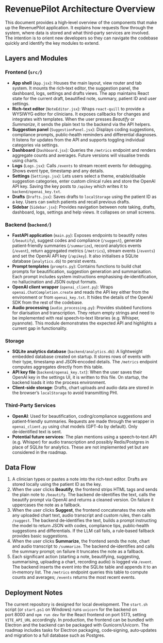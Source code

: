 # RevenuePilot Architecture Overview

This document provides a high‑level overview of the components that make up the RevenuePilot application.  It explains how requests flow through the system, where data is stored and what third‑party services are involved.  The intention is to orient new developers so they can navigate the codebase quickly and identify the key modules to extend.

## Layers and Modules

### Frontend (`src/`)

- **App shell** (`App.jsx`): Houses the main layout, view router and tab system.  It mounts the rich‑text editor, the suggestion panel, the dashboard, logs, settings and drafts views.  The app maintains React state for the current draft, beautified note, summary, patient ID and user settings.
- **Rich‑text editor** (`NoteEditor.jsx`): Wraps `react‑quill` to provide a WYSIWYG editor for clinicians.  It exposes callbacks for changes and integrates with templates.  When the user presses _Beautify_ or _Summarize_, it sends the plain text to the backend via the API helpers.
- **Suggestion panel** (`SuggestionPanel.jsx`): Displays coding suggestions, compliance prompts, public‑health reminders and differential diagnoses.  It listens for updates from the API and supports toggling individual categories via settings.
- **Dashboard** (`Dashboard.jsx`): Queries the `/metrics` endpoint and renders aggregate counts and averages.  Future versions will visualise trends using charts.
- **Logs** (`Logs.jsx`): Calls `/events` to stream recent events for debugging.  Shows event type, timestamp and any details.
- **Settings** (`Settings.jsx`): Lets users select a theme, enable/disable suggestion categories, enter custom clinical rules and store the OpenAI API key.  Saving the key posts to `/apikey` which writes it to `backend/openai_key.txt`.
- **Drafts** (`Drafts.jsx`): Saves drafts to `localStorage` using the patient ID as a key.  Users can switch patients and recall previous drafts.
- **Sidebar** (`Sidebar.jsx`): Provides navigation between note taking, drafts, dashboard, logs, settings and help views.  It collapses on small screens.

### Backend (`backend/`)

- **FastAPI application** (`main.py`): Exposes endpoints to beautify notes (`/beautify`), suggest codes and compliance (`/suggest`), generate patient‑friendly summaries (`/summarize`), record analytics events (`/event`), return aggregated metrics (`/metrics`), stream events (`/events`) and set the OpenAI API key (`/apikey`).  It also initialises a SQLite database (`analytics.db`) to persist events.
- **Prompt templates** (`prompts.py`): Contains functions to build chat prompts for beautification, suggestion generation and summarisation.  Each prompt includes system instructions emphasising de‑identification, no hallucination and JSON output formats.
- **OpenAI client wrapper** (`openai_client.py`): Wraps `openai.ChatCompletion.create` and reads the API key either from the environment or from `openai_key.txt`.  It hides the details of the OpenAI SDK from the rest of the codebase.
- **Audio processing** (`audio_processing.py`): Provides stubbed functions for diarisation and transcription.  They return empty strings and need to be implemented with real speech‑to‑text libraries (e.g. Whisper, pyannote).  This module demonstrates the expected API and highlights a current gap in functionality.

### Storage

- **SQLite analytics database** (`backend/analytics.db`): A lightweight embedded database created on startup.  It stores rows of events with their type, timestamp and JSON‑encoded details.  The `/metrics` endpoint computes aggregates directly from this table.
- **API key file** (`backend/openai_key.txt`): When the user saves their OpenAI key in the settings UI, it is written to this file.  On startup, the backend loads it into the process environment.
- **Client‑side storage**: Drafts, chart uploads and audio data are stored in the browser’s `localStorage` to avoid transmitting PHI.

### Third‑Party Services

- **OpenAI**: Used for beautification, coding/compliance suggestions and patient‑friendly summaries.  Requests are made through the wrapper in `openai_client.py` using chat models (GPT‑4o by default).  Only de‑identified text is sent.
- **Potential future services**: The plan mentions using a speech‑to‑text API (e.g. Whisper) for audio transcription and possibly Redis/Postgres in place of SQLite for analytics.  These are not implemented yet but are considered in the roadmap.

## Data Flow

1. A clinician types or pastes a note into the rich‑text editor.  Drafts are stored locally using the patient ID as the key.
2. When the user clicks **Beautify**, the frontend strips HTML tags and sends the plain note to `/beautify`.  The backend de‑identifies the text, calls the beautify prompt via OpenAI and returns a cleaned version.  On failure it uppercases the note as a fallback.
3. When the user clicks **Suggest**, the frontend concatenates the note with any uploaded chart text, audio transcript and custom rules, then calls `/suggest`.  The backend de‑identifies the text, builds a prompt instructing the model to return JSON with codes, compliance tips, public‑health suggestions and differentials.  If the LLM call fails, a rule‑based fallback provides basic suggestions.
4. When the user clicks **Summarize**, the frontend sends the note, chart and audio transcript to `/summarize`.  The backend de‑identifies and calls the summary prompt; on failure it truncates the note as a fallback.
5. Each significant action (starting a note, beautifying, suggesting, summarising, uploading a chart, recording audio) is logged via `/event`.  The backend inserts the event into the SQLite table and appends it to an in‑memory list.  The `/metrics` endpoint queries this table to compute counts and averages; `/events` returns the most recent events.

## Deployment Notes

The current repository is designed for local development.  The `start.sh` script (or `start.ps1` on Windows) runs `uvicorn` for the backend on port 8000 and `npm run dev` for the React frontend on port 5173, setting `VITE_API_URL` accordingly.  In production, the frontend can be bundled with Electron and the backend can be packaged with Gunicorn/Uvicorn.  The roadmap includes tasks for Electron packaging, code‑signing, auto‑updates and migration to a full database such as Postgres.

